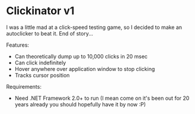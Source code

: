 # Clickinator v1
I was a little mad at a click-speed testing game, so I decided to make an autoclicker to beat it.
End of story...

Features:
- Can theoretically dump up to 10,000 clicks in 20 msec
- Can click indefinitely
- Hover anywhere over application window to stop clicking
- Tracks cursor position

Requirements:
- Need .NET Framework 2.0+ to run (I mean come on it's been out for 20 years already you should hopefully have it by now :P)

